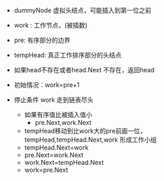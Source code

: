 - dummyNode 虚拟头结点，可能插入到第一位之前
- work : 工作节点，(被插数)
- pre: 有序部分的边界
- tempHead: 真正工作排序部分的头结点

- 如果head不存在或者head.Next 不存在，返回head
- 初始情况：work=pre+1
- 停止条件 work 走到链表尽头
  - 如果有序值比被插入值小
    - pre.Next,work.Next
  - tempHead移动到比work大的pre前面一位， tempHead,tempHead.Next,work 形成工作小组
  - tempHead.Next=work
  - pre.Next=work.Next
  - work.Next=tempHead.Next
  - work=pre.Next